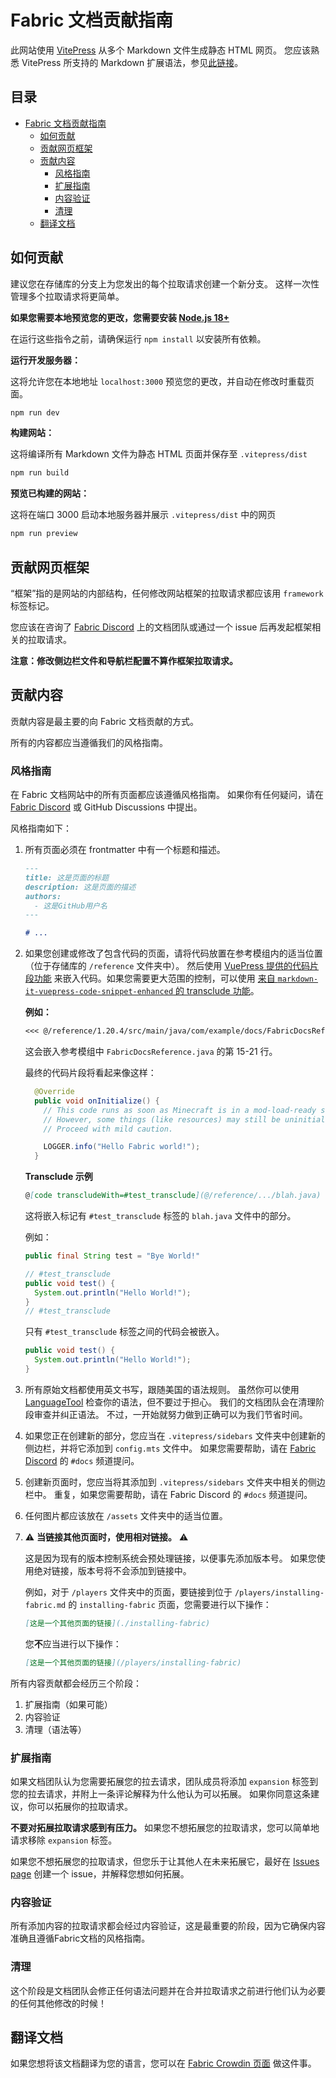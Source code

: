 # Fabric 文档贡献指南

此网站使用 [VitePress](https://vitepress.dev/) 从多个 Markdown 文件生成静态 HTML 网页。 您应该熟悉 VitePress 所支持的 Markdown 扩展语法，参见[此链接](https://vitepress.dev/guide/markdown#features)。

## 目录

- [Fabric 文档贡献指南](#fabric-documentation-contribution-guidelines)
  - [如何贡献](#how-to-contribute)
  - [贡献网页框架](#contributing-framework)
  - [贡献内容](#contributing-content)
    - [风格指南](#style-guidelines)
    - [扩展指南](#guidance-for-expansion)
    - [内容验证](#content-verification)
    - [清理](#cleanup)
  - [翻译文档](#translating-documentation)

## 如何贡献

建议您在存储库的分支上为您发出的每个拉取请求创建一个新分支。 这样一次性管理多个拉取请求将更简单。

**如果您需要本地预览您的更改，您需要安装 [Node.js 18+](https://nodejs.org/en/)**

在运行这些指令之前，请确保运行 `npm install` 以安装所有依赖。

**运行开发服务器：**

这将允许您在本地地址 `localhost:3000` 预览您的更改，并自动在修改时重载页面。

```sh
npm run dev
```

**构建网站：**

这将编译所有 Markdown 文件为静态 HTML 页面并保存至 `.vitepress/dist`

```sh
npm run build
```

**预览已构建的网站：**

这将在端口 3000 启动本地服务器并展示 `.vitepress/dist` 中的网页

```sh
npm run preview
```

## 贡献网页框架

“框架”指的是网站的内部结构，任何修改网站框架的拉取请求都应该用 `framework` 标签标记。

您应该在咨询了 [Fabric Discord](https://discord.gg/v6v4pMv) 上的文档团队或通过一个 issue 后再发起框架相关的拉取请求。

**注意：修改侧边栏文件和导航栏配置不算作框架拉取请求。**

## 贡献内容

贡献内容是最主要的向 Fabric 文档贡献的方式。

所有的内容都应当遵循我们的风格指南。

### 风格指南

在 Fabric 文档网站中的所有页面都应该遵循风格指南。 如果你有任何疑问，请在 [Fabric Discord](https://discord.gg/v6v4pMv) 或 GitHub Discussions 中提出。

风格指南如下：

1. 所有页面必须在 frontmatter 中有一个标题和描述。

   ```md
   ---
   title: 这是页面的标题
   description: 这是页面的描述
   authors:
     - 这是GitHub用户名
   ---

   # ...
   ```

2. 如果您创建或修改了包含代码的页面，请将代码放置在参考模组内的适当位置（位于存储库的 `/reference` 文件夹中）。 然后使用 [VuePress 提供的代码片段功能](https://vitepress.dev/zh/guide/markdown#import-code-snippets) 来嵌入代码。如果您需要更大范围的控制，可以使用 [来自 `markdown-it-vuepress-code-snippet-enhanced` 的 transclude 功能](https://github.com/fabioaanthony/markdown-it-vuepress-code-snippet-enhanced)。

   **例如：**

   ```md
   <<< @/reference/1.20.4/src/main/java/com/example/docs/FabricDocsReference.java{15-21 java}
   ```

   这会嵌入参考模组中 `FabricDocsReference.java` 的第 15-21 行。

   最终的代码片段将看起来像这样：

   ```java
     @Override
     public void onInitialize() {
       // This code runs as soon as Minecraft is in a mod-load-ready state.
       // However, some things (like resources) may still be uninitialized.
       // Proceed with mild caution.

       LOGGER.info("Hello Fabric world!");
     }
   ```

   **Transclude 示例**

   ```md
   @[code transcludeWith=#test_transclude](@/reference/.../blah.java)
   ```

   这将嵌入标记有 `#test_transclude` 标签的 `blah.java` 文件中的部分。

   例如：

   ```java
   public final String test = "Bye World!"

   // #test_transclude
   public void test() {
     System.out.println("Hello World!");
   }
   // #test_transclude
   ```

   只有 `#test_transclude` 标签之间的代码会被嵌入。

   ```java
   public void test() {
     System.out.println("Hello World!");
   }
   ```

3. 所有原始文档都使用英文书写，跟随美国的语法规则。 虽然你可以使用 [LanguageTool](https://languagetool.org/) 检查你的语法，但不要过于担心。 我们的文档团队会在清理阶段审查并纠正语法。 不过，一开始就努力做到正确可以为我们节省时间。

4. 如果您正在创建新的部分，您应当在 `.vitepress/sidebars` 文件夹中创建新的侧边栏，并将它添加到 `config.mts` 文件中。 如果您需要帮助，请在 [Fabric Discord](https://discord.gg/v6v4pMv) 的 `#docs` 频道提问。

5. 创建新页面时，您应当将其添加到 `.vitepress/sidebars` 文件夹中相关的侧边栏中。 重复，如果您需要帮助，请在 Fabric Discord 的 `#docs` 频道提问。

6. 任何图片都应该放在 `/assets` 文件夹中的适当位置。

7. ⚠️ **当链接其他页面时，使用相对链接。** ⚠️

   这是因为现有的版本控制系统会预处理链接，以便事先添加版本号。 如果您使用绝对链接，版本号将不会添加到链接中。

   例如，对于 `/players` 文件夹中的页面，要链接到位于 `/players/installing-fabric.md` 的 `installing-fabric` 页面，您需要进行以下操作：

   ```md
   [这是一个其他页面的链接](./installing-fabric)
   ```

   您**不**应当进行以下操作：

   ```md
   [这是一个其他页面的链接](/players/installing-fabric)
   ```

所有内容贡献都会经历三个阶段：

1. 扩展指南（如果可能）
2. 内容验证
3. 清理（语法等）

### 扩展指南

如果文档团队认为您需要拓展您的拉去请求，团队成员将添加 `expansion` 标签到您的拉去请求，并附上一条评论解释为什么他认为可以拓展。 如果你同意这条建议，你可以拓展你的拉取请求。

**不要对拓展拉取请求感到有压力。** 如果您不想拓展您的拉取请求，您可以简单地请求移除 `expansion` 标签。

如果您不想拓展您的拉取请求，但您乐于让其他人在未来拓展它，最好在 [Issues page](https://github.com/FabricMC/fabric-docs/issues) 创建一个 issue，并解释您想如何拓展。

### 内容验证

所有添加内容的拉取请求都会经过内容验证，这是最重要的阶段，因为它确保内容准确且遵循Fabric文档的风格指南。

### 清理

这个阶段是文档团队会修正任何语法问题并在合并拉取请求之前进行他们认为必要的任何其他修改的时候！

## 翻译文档

如果您想将该文档翻译为您的语言，您可以在 [Fabric Crowdin 页面](https://crowdin.com/project/fabricmc) 做这件事。
